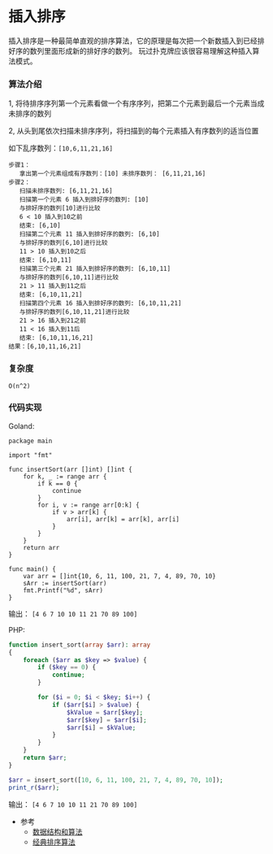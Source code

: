 # 插入排序

插入排序是一种最简单直观的排序算法，它的原理是每次把一个新数插入到已经排好序的数列里面形成新的排好序的数列。
玩过扑克牌应该很容易理解这种插入算法模式。

### 算法介绍

1, 将待排序序列第一个元素看做一个有序序列，把第二个元素到最后一个元素当成未排序的数列

2, 从头到尾依次扫描未排序序列，将扫描到的每个元素插入有序数列的适当位置

如下乱序数列：`[10,6,11,21,16]`

```
步骤1：
   拿出第一个元素组成有序数列：[10] 未排序数列： [6,11,21,16]
步骤2：
   扫描未排序数列: [6,11,21,16]
   扫描第一个元素 6 插入到排好序的数列: [10]
   与排好序的数列[10]进行比较
   6 < 10 插入到10之前
   结束: [6,10]
   扫描第二个元素 11 插入到排好序的数列: [6,10]
   与排好序的数列[6,10]进行比较
   11 > 10 插入到10之后
   结束: [6,10,11]
   扫描第三个元素 21 插入到排好序的数列: [6,10,11]
   与排好序的数列[6,10,11]进行比较
   21 > 11 插入到11之后
   结束: [6,10,11,21]
   扫描第四个元素 16 插入到排好序的数列: [6,10,11,21]
   与排好序的数列[6,10,11,21]进行比较
   21 > 16 插入到21之前
   11 < 16 插入到11后
   结束: [6,10,11,16,21]
结果：[6,10,11,16,21]
```

### 复杂度

`O(n^2)`

### 代码实现

Goland: 
```goland
package main

import "fmt"

func insertSort(arr []int) []int {
	for k, _ := range arr {
		if k == 0 {
			continue
		}
		for i, v := range arr[0:k] {
			if v > arr[k] {
				arr[i], arr[k] = arr[k], arr[i]
			}
		}
	}
	return arr
}

func main() {
	var arr = []int{10, 6, 11, 100, 21, 7, 4, 89, 70, 10}
	sArr := insertSort(arr)
	fmt.Printf("%d", sArr)
}
```

输出： 
```[4 6 7 10 10 11 21 70 89 100]```

PHP: 
```php
function insert_sort(array $arr): array
{
    foreach ($arr as $key => $value) {
        if ($key == 0) {
            continue;
        }

        for ($i = 0; $i < $key; $i++) {
            if ($arr[$i] > $value) {
                $kValue = $arr[$key];
                $arr[$key] = $arr[$i];
                $arr[$i] = $kValue;
            }
        }
    }
    return $arr;
}

$arr = insert_sort([10, 6, 11, 100, 21, 7, 4, 89, 70, 10]);
print_r($arr);
```

输出： 
```[4 6 7 10 10 11 21 70 89 100]```

* 参考
    * [数据结构和算法](https://www.bookstack.cn/read/JS-Sorting-Algorithm/3.insertionSort.md)
    * [经典排序算法](https://www.bookstack.cn/read/hunterhug-goa.c/algorithm-sort-insert_sort.md)
